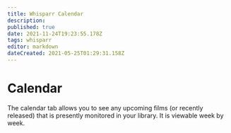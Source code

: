 ```yaml
---
title: Whisparr Calendar
description:
published: true
date: 2021-11-24T19:23:55.178Z
tags: whisparr
editor: markdown
dateCreated: 2021-05-25T01:29:31.158Z
---
```


# Calendar

The calendar tab allows you to see any upcoming films (or recently released) that is presently monitored in your library. It is viewable week by week.
